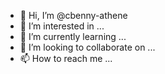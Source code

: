 - 👋 Hi, I’m @cbenny-athene
- 👀 I’m interested in ...
- 🌱 I’m currently learning ...
- 💞️ I’m looking to collaborate on ...
- 📫 How to reach me ...

<!---
cbenny-athene/cbenny-athene is a ✨ special ✨ repository because its `README.md` (this file) appears on your GitHub profile.
You can click the Preview link to take a look at your changes.
--->
